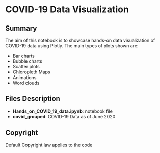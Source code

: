 # COVID-19 Data Visualization

## Summary 

The aim of this notebook is to showcase hands-on data visualization of COVID-19 data using Plotly. The main types of plots shown are:

* Bar charts
* Bubble charts
* Scatter plots
* Chloropleth Maps
* Animations
* Word clouds

## Files Description

* **Hands_on_COVID_19_data.ipynb**: notebook file
* **covid_grouped**: COVID-19 Data as of June 2020

## Copyright

Default Copyright law applies to the code
